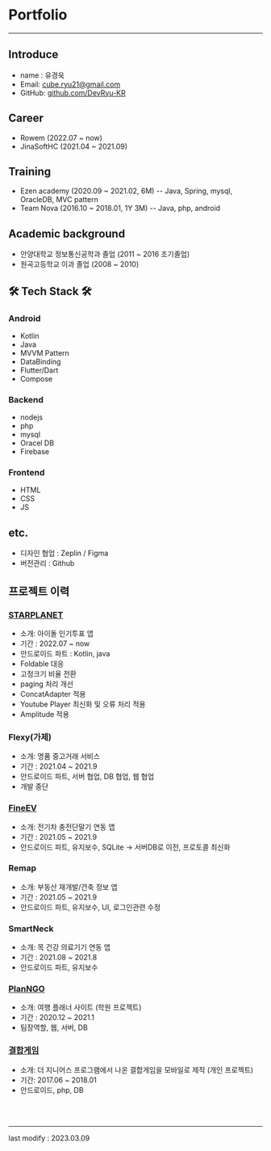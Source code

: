 # Portfolio
---
## Introduce
- name : 유경욱
- Email: cube.ryu21@gmail.com
- GitHub: [github.com/DevRyu-KR](https://github.com/DevRyu-KR)

## Career
- Rowem (2022.07 ~ now)
- JinaSoftHC (2021.04 ~ 2021.09)

## Training
- Ezen academy (2020.09 ~ 2021.02, 6M)
-- Java, Spring, mysql, OracleDB, MVC pattern
- Team Nova (2016.10 ~ 2018.01, 1Y 3M)
-- Java, php, android

## Academic background
- 안양대학교 정보통신공학과 졸업 (2011 ~ 2016 조기졸업)
- 원곡고등학교 이과 졸업 (2008 ~ 2010)

## 🛠 Tech Stack 🛠
### Android
- Kotlin
- Java
- MVVM Pattern
- DataBinding
- Flutter/Dart
- Compose

### Backend
- nodejs
- php
- mysql
- Oracel DB
- Firebase

### Frontend
- HTML
- CSS
- JS

## etc.
- 디자인 협업 : Zeplin / Figma
- 버전관리 : Github

## 프로젝트 이력

### [STARPLANET](https://play.google.com/store/apps/details?id=inc.rowem.passicon&hl=ko&pli=1)
- 소개: 아이돌 인기투표 앱
- 기간 : 2022.07 ~ now
- 안드로이드 파트 : Kotlin, java
- Foldable 대응
- 고정크기 비율 전환
- paging 처리 개선
- ConcatAdapter 적용
- Youtube Player 최신화 및 오류 처리 적용
- Amplitude 적용 

### Flexy(가제)
- 소개: 명품 중고거래 서비스
- 기간 : 2021.04 ~ 2021.9
- 안드로이드 파트, 서버 협업, DB 협업, 웹 협업
- 개발 중단

### [FineEV](https://play.google.com/store/apps/details?id=com.finetech.fineevapp&hl=ko)
- 소개: 전기차 충전단말기 연동 앱
- 기간 : 2021.05 ~ 2021.9
- 안드로이드 파트, 유지보수, SQLite -> 서버DB로 이전, 프로토콜 최신화

### Remap
- 소개: 부동산 재개발/건축 정보 앱
- 기간 : 2021.05 ~ 2021.9
- 안드로이드 파트, 유지보수, UI, 로그인관련 수정

### SmartNeck
- 소개: 목 건강 의료기기 연동 앱
- 기간 : 2021.08 ~ 2021.8
- 안드로이드 파트, 유지보수

### [PlanNGO](https://drive.google.com/file/d/1ZE7qnsW3PVVL_LaIxZ6hjBSjpPrJZXFR/view?usp=sharing)
- 소개: 여행 플래너 사이트 (학원 프로젝트)
- 기간 : 2020.12 ~ 2021.1
- 팀장역할, 웹, 서버, DB

### [결합게임](https://drive.google.com/file/d/1tH9yksF0_EqtdL20EO0rszJ0UuWmJuGt/view?usp=sharing)
- 소개: 더 지니어스 프로그램에서 나온 결합게임을 모바일로 제작 (개인 프로젝트)
- 기간: 2017.06 ~ 2018.01
- 안드로이드, php, DB

<br/>
<br/>

----
last modify : 2023.03.09
